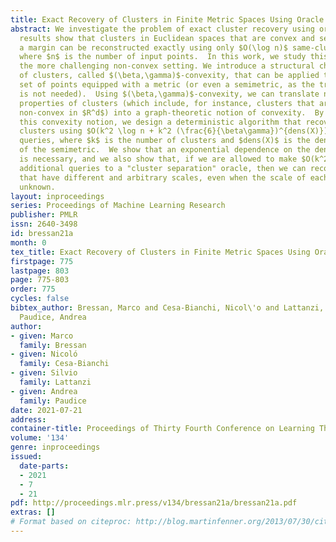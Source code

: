 ```yaml
---
title: Exact Recovery of Clusters in Finite Metric Spaces Using Oracle Queries
abstract: We investigate the problem of exact cluster recovery using oracle queries.  Previous
  results show that clusters in Euclidean spaces that are convex and separated with
  a margin can be reconstructed exactly using only $O(\log n)$ same-cluster queries,
  where $n$ is the number of input points.  In this work, we study this problem in
  the more challenging non-convex setting. We introduce a structural characterization
  of clusters, called $(\beta,\gamma)$-convexity, that can be applied to any finite
  set of points equipped with a metric (or even a semimetric, as the triangle inequality
  is not needed).  Using $(\beta,\gamma)$-convexity, we can translate natural density
  properties of clusters (which include, for instance, clusters that are strongly
  non-convex in $R^d$) into a graph-theoretic notion of convexity.  By exploiting
  this convexity notion, we design a deterministic algorithm that recovers $(\beta,\gamma)$-convex
  clusters using $O(k^2 \log n + k^2 (\frac{6}{\beta\gamma})^{dens(X)})$ same-cluster
  queries, where $k$ is the number of clusters and $dens(X)$ is the density dimension
  of the semimetric.  We show that an exponential dependence on the density dimension
  is necessary, and we also show that, if we are allowed to make $O(k^2 + k \log n)$
  additional queries to a "cluster separation" oracle, then we can recover clusters
  that have different and arbitrary scales, even when the scale of each cluster is
  unknown.
layout: inproceedings
series: Proceedings of Machine Learning Research
publisher: PMLR
issn: 2640-3498
id: bressan21a
month: 0
tex_title: Exact Recovery of Clusters in Finite Metric Spaces Using Oracle Queries
firstpage: 775
lastpage: 803
page: 775-803
order: 775
cycles: false
bibtex_author: Bressan, Marco and Cesa-Bianchi, Nicol\'o and Lattanzi, Silvio and
  Paudice, Andrea
author:
- given: Marco
  family: Bressan
- given: Nicoló
  family: Cesa-Bianchi
- given: Silvio
  family: Lattanzi
- given: Andrea
  family: Paudice
date: 2021-07-21
address:
container-title: Proceedings of Thirty Fourth Conference on Learning Theory
volume: '134'
genre: inproceedings
issued:
  date-parts:
  - 2021
  - 7
  - 21
pdf: http://proceedings.mlr.press/v134/bressan21a/bressan21a.pdf
extras: []
# Format based on citeproc: http://blog.martinfenner.org/2013/07/30/citeproc-yaml-for-bibliographies/
---
```

